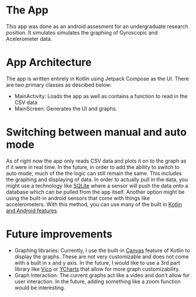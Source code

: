 #  The App

This app was done as an android assesment for an undergraduate research position. It simulates  simulates the graphing of Gyroscopic and Acelerometer data. 
# App Architecture

The app is written entirely in Kotlin using Jetpack Compose as the UI. There are two primary classes as descibed below:
- MainActivity: Loads the app as well as contains a function to read in the CSV data
- MainScreen: Generates the UI and graphs.

# Switching between manual and auto mode

As of right now the app only reads CSV data and plots it on to the graph as if it were in real time. In the future, in order to add the ability to switch to auto mode, much of the the logic can still remain the same. This includes the graphing and displaying of data. In order to actually pull in the data, you might use a technology like [SQLite](https://developer.android.com/training/data-storage/sqlite) where a sensor will push the data onto a database which can be pulled from the app itself. Another option might be using the built-in android sensors that come with things like accelerometers. With this method, you can use many of the built in [Kotlin and Android features](https://developer.android.com/develop/sensors-and-location/sensors/sensors_motion).

# Future improvements
- Graphing libraries: Currently, I use the built-in [Canvas](https://developer.android.com/reference/kotlin/android/graphics/Canvas) feature of Kotlin to display the graphs. These are not very customizable and does not come with a built in x and y axis. In the future, I would like to use a 3rd part library like [Vico](https://patrykandpatrick.com/vico/wiki/) or [YCharts](https://github.com/codeandtheory/YCharts) that allow for more graph customizability. 
- Graph Interaction: The current graphs act like a video and don't allow for user interaction. In the future, adding something like a zoom function would be interesting.

